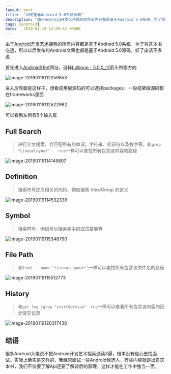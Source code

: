 ```yaml
---
layout: post
title:  "如何查看Android 5.0系统源码"
description: "由于Android开发艺术探索的所有内容都是基于Android 5.0系统，为了将这本书吃透，所以以后发布的Android文章也都是基于Android 5.0源码"
tags: [android]
date:   2019-01-19 12:09:42 +0800
---
```

由于[Android开发艺术探索](https://item.jd.com/11760209.html)的所有内容都是基于Android 5.0系统，为了将这本书吃透，所以以后发布的Android文章也都是基于Android 5.0源码。好了废话不多说

首先进入[AndroidXRef](http://androidxref.com/)网址，选择[Lollipop - 5.0.0_r2](http://androidxref.com/5.0.0_r2/)箭头所指方向

![image-20190119112259853](https://ws2.sinaimg.cn/large/006tNc79gy1fzbq9peptvj31120qgqaj.jpg)

进入后界面是这样子，想看应用层源码的可以选择packages，一般框架层源码都在frameworks里面

![image-20190119112522982](https://ws3.sinaimg.cn/large/006tNc79gy1fzbqcujoh9j311k0f6419.jpg)

可以看到左侧有5个输入框

## Full Search

> 进行全文搜索，会匹配所有的单词、字符串、标识符以及数字等，和`grep "LinearLayout" . -rns`一样可以查找所有包含该内容的路径

![image-20190119114145807](https://ws4.sinaimg.cn/large/006tNc79gy1fzbqtvyn0vj30ze0u0tfz.jpg)

## Definition

> 搜索符号定义相关的代码，例如搜索 ViewGroup 的定义

![image-20190119114532339](https://ws4.sinaimg.cn/large/006tNc79gy1fzbqxtf7jsj30u00vwtkc.jpg)

## Symbol

> 搜索符号，例如可以搜索类中的成员变量等

![image-20190119115348790](https://ws3.sinaimg.cn/large/006tNc79gy1fzbr6f9y00j311o0rugrp.jpg)

## File Path

> 和`find . -name ’*LinearLayout*‘`一样可以查找所有包含该文件名的路径

![image-20190119115512773](https://ws1.sinaimg.cn/large/006tNc79gy1fzbr7vshg2j311o0sqdlr.jpg)

## History

> 和`git log |grep "startService" -rns`一样可以查看所有包含该内容的历史提交记录

![image-20190119120317438](https://ws1.sinaimg.cn/large/006tNc79gy1fzbrgabfknj30u00v6qaq.jpg)

## 结语

很多Android大佬说不把Android开发艺术探索通读3遍，根本没有信心去找面试。实际上确实是这样的，我经常面试一些Android候选人，有些内容就是出自这本书，我们不仅要了解Api还要了解背后的原理，这样才能在工作中独当一面。